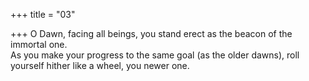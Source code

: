+++
title = "03"

+++
O Dawn, facing all beings, you stand erect as the beacon of the  
immortal one.  
As you make your progress to the same goal (as the older dawns), roll  yourself hither like a wheel, you newer one.  